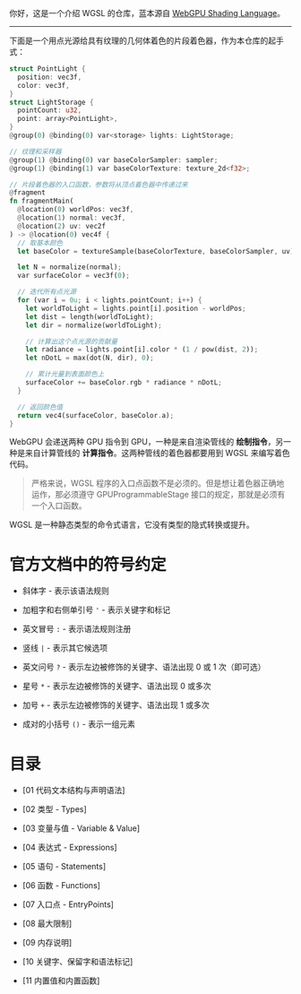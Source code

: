 你好，这是一个介绍 WGSL 的仓库，蓝本源自 [WebGPU Shading Language](https://www.w3.org/TR/WGSL)。

---

下面是一个用点光源给具有纹理的几何体着色的片段着色器，作为本仓库的起手式：

```rust
struct PointLight {
  position: vec3f,
  color: vec3f,
}
struct LightStorage {
  pointCount: u32,
  point: array<PointLight>,
}
@group(0) @binding(0) var<storage> lights: LightStorage;

// 纹理和采样器
@group(1) @binding(0) var baseColorSampler: sampler;
@group(1) @binding(1) var baseColorTexture: texture_2d<f32>;

// 片段着色器的入口函数，参数将从顶点着色器中传递过来
@fragment
fn fragmentMain(
  @location(0) worldPos: vec3f,
  @location(1) normal: vec3f,
  @location(2) uv: vec2f
) -> @location(0) vec4f {
  // 取基本颜色
  let baseColor = textureSample(baseColorTexture, baseColorSampler, uv);

  let N = normalize(normal);
  var surfaceColor = vec3f(0);

  // 迭代所有点光源
  for (var i = 0u; i < lights.pointCount; i++) {
    let worldToLight = lights.point[i].position - worldPos;
    let dist = length(worldToLight);
    let dir = normalize(worldToLight);

    // 计算出这个点光源的贡献量
    let radiance = lights.point[i].color * (1 / pow(dist, 2));
    let nDotL = max(dot(N, dir), 0);

    // 累计光量到表面颜色上
    surfaceColor += baseColor.rgb * radiance * nDotL;
  }

  // 返回颜色值
  return vec4(surfaceColor, baseColor.a);
}
```

WebGPU 会递送两种 GPU 指令到 GPU，一种是来自渲染管线的 **绘制指令**，另一种是来自计算管线的 **计算指令**。这两种管线的着色器都要用到 WGSL 来编写着色代码。

> 严格来说，WGSL 程序的入口点函数不是必须的。但是想让着色器正确地运作，那必须遵守 GPUProgrammableStage 接口的规定，那就是必须有一个入口函数。

WGSL 是一种静态类型的命令式语言，它没有类型的隐式转换或提升。



# 官方文档中的符号约定

- 斜体字 - 表示该语法规则

- 加粗字和右侧单引号 `'` - 表示关键字和标记

- 英文冒号 `:` - 表示语法规则注册

- 竖线 `|` - 表示其它候选项

- 英文问号 `?` - 表示左边被修饰的关键字、语法出现 0 或 1 次（即可选）

- 星号 `*` - 表示左边被修饰的关键字、语法出现 0 或多次

- 加号 `+` - 表示左边被修饰的关键字、语法出现 1 或多次

- 成对的小括号 `()` - 表示一组元素



# 目录

- [01 代码文本结构与声明语法]

- [02 类型 - Types]

- [03 变量与值 - Variable & Value]

- [04 表达式 - Expressions]

- [05 语句 - Statements]

- [06 函数 - Functions]

- [07 入口点 - EntryPoints]

- [08 最大限制]

- [09 内存说明]

- [10 关键字、保留字和语法标记]

- [11 内置值和内置函数]


